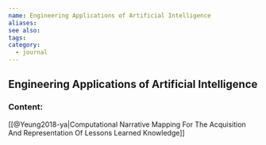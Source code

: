 ```yaml
---
name: Engineering Applications of Artificial Intelligence
aliases:
see also:
tags:
category:
  - journal
---
```


## Engineering Applications of Artificial Intelligence

### Content:
[[@Yeung2018-ya|Computational Narrative Mapping For The Acquisition And Representation Of Lessons Learned Knowledge]]